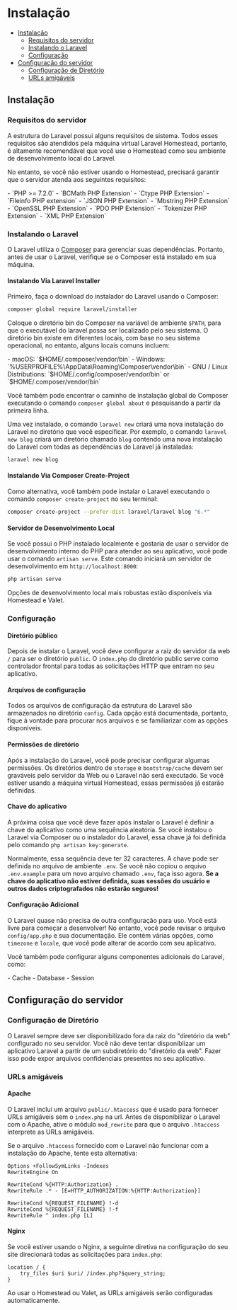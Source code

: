 # Instalação

- [Instalação](#instalacao)
    - [Requisitos do servidor](#requisitos-do-servidor)
    - [Instalando o Laravel](#instalando-o-laravel)
    - [Configuração](#configuracao)
- [Configuração do servidor](#configuracao-do-servidor)
    - [Configuração de Diretório](#configuracao-de-diretorio)
    - [URLs amigáveis](#urls-amigaveis)

<a name="instalacao"></a>
## Instalação

<a name="requisitos-do-servidor"></a>
### Requisitos do servidor

A estrutura do Laravel possui alguns requisitos de sistema. Todos esses requisitos são atendidos pela máquina virtual Laravel Homestead, portanto, é altamente recomendável que você use o Homestead como seu ambiente de desenvolvimento local do Laravel.

No entanto, se você não estiver usando o Homestead, precisará garantir que o servidor atenda aos seguintes requisitos:

<div class="content-list" markdown="1">
- `PHP >= 7.2.0`
- `BCMath PHP Extension`
- `Ctype PHP Extension`
- `Fileinfo PHP extension`
- `JSON PHP Extension`
- `Mbstring PHP Extension`
- `OpenSSL PHP Extension`
- `PDO PHP Extension`
- `Tokenizer PHP Extension`
- `XML PHP Extension`
</div>

<a name="instalando-o-laravel"></a>
### Instalando o Laravel

O Laravel utiliza o [Composer](https://getcomposer.org) para gerenciar suas dependências. Portanto, antes de usar o Laravel, verifique se o Composer está instalado em sua máquina.

#### Instalando Via Laravel Installer

Primeiro, faça o download do instalador do Laravel usando o Composer:

```bash
composer global require laravel/installer
```

Coloque o diretório bin do Composer na variável de ambiente `$PATH`, para que o executável do laravel possa ser localizado pelo seu sistema. O diretório bin existe em diferentes locais, com base no seu sistema operacional, no entanto, alguns locais comuns incluem:

<div class="content-list" markdown="1">
- macOS: `$HOME/.composer/vendor/bin`
- Windows: `%USERPROFILE%\AppData\Roaming\Composer\vendor\bin`
- GNU / Linux Distributions: `$HOME/.config/composer/vendor/bin` or `$HOME/.composer/vendor/bin`
</div>

Você também pode encontrar o caminho de instalação global do Composer executando o comando `composer global about` e pesquisando a partir da primeira linha.

Uma vez instalado, o comando `laravel new` criará uma nova instalação do Laravel no diretório que você especificar. Por exemplo, o comando `laravel new blog` criará um diretório chamado `blog` contendo uma nova instalação do Laravel com todas as dependências do Laravel já instaladas:

```bash
laravel new blog
```

#### Instalando Via Composer Create-Project

Como alternativa, você também pode instalar o Laravel executando o comando `composer create-project` no seu terminal:

```bash
composer create-project --prefer-dist laravel/laravel blog "6.*"
```

#### Servidor de Desenvolvimento Local

Se você possui o PHP instalado localmente e gostaria de usar o servidor de desenvolvimento interno do PHP para atender ao seu aplicativo, você pode usar o comando `artisan serve`. Este comando iniciará um servidor de desenvolvimento em `http://localhost:8000`:

```bash
php artisan serve
```

Opções de desenvolvimento local mais robustas estão disponíveis via Homestead e Valet.

<a name="configuracao"></a>
### Configuração

#### Diretório público

Depois de instalar o Laravel, você deve configurar a raiz do servidor da web `/` para ser o diretório `public`. O `index.php` do diretório public serve como controlador frontal para todas as solicitações HTTP que entram no seu aplicativo.

#### Arquivos de configuração

Todos os arquivos de configuração da estrutura do Laravel são armazenados no diretório `config`. Cada opção está documentada, portanto, fique à vontade para procurar nos arquivos e se familiarizar com as opções disponíveis.

#### Permissões de diretório

Após a instalação do Laravel, você pode precisar configurar algumas permissões. Os diretórios dentro de `storage` e `bootstrap/cache` devem ser graváveis pelo servidor da Web ou o Laravel não será executado. Se você estiver usando a máquina virtual Homestead, essas permissões já estarão definidas.

#### Chave do aplicativo

A próxima coisa que você deve fazer após instalar o Laravel é definir a chave do aplicativo como uma sequência aleatória. Se você instalou o Laravel via Composer ou o instalador do Laravel, essa chave já foi definida pelo comando `php artisan key:generate`.

Normalmente, essa sequência deve ter 32 caracteres. A chave pode ser definida no arquivo de ambiente `.env`. Se você não copiou o arquivo `.env.example` para um novo arquivo chamado `.env`, faça isso agora. **Se a chave do aplicativo não estiver definida, suas sessões do usuário e outros dados criptografados não estarão seguros!**

#### Configuração Adicional

O Laravel quase não precisa de outra configuração para uso. Você está livre para começar a desenvolver! No entanto, você pode revisar o arquivo `config/app.php` e sua documentação. Ele contém várias opções, como `timezone` e `locale`, que você pode alterar de acordo com seu aplicativo.

Você também pode configurar alguns componentes adicionais do Laravel, como:

<div class="content-list" markdown="1">
- Cache
- Database
- Session
</div>

<a name="configuracao-do-servidor"></a>
## Configuração do servidor

<a name="configuracao-de-diretorio"></a>
### Configuração de Diretório

O Laravel sempre deve ser disponibilizado fora da raiz do "diretório da web" configurado no seu servidor. Você não deve tentar disponiblizar um aplicativo Laravel a partir de um subdiretório do "diretório da web". Fazer isso pode expor arquivos confidenciais presentes no seu aplicativo.

<a name="urls-amigaveis"></a>
### URLs amigáveis

#### Apache

O Laravel inclui um arquivo `public/.htaccess` que é usado para fornecer URLs amigáveis sem o `index.php` na url. Antes de disponibilizar o Laravel com o Apache, ative o módulo `mod_rewrite` para que o arquivo `.htaccess` interprete as URLs amigáveis.

Se o arquivo `.htaccess` fornecido com o Laravel não funcionar com a instalação do Apache, tente esta alternativa:

```text
Options +FollowSymLinks -Indexes
RewriteEngine On

RewriteCond %{HTTP:Authorization} .
RewriteRule .* - [E=HTTP_AUTHORIZATION:%{HTTP:Authorization}]

RewriteCond %{REQUEST_FILENAME} !-d
RewriteCond %{REQUEST_FILENAME} !-f
RewriteRule ^ index.php [L]
```

#### Nginx

Se você estiver usando o Nginx, a seguinte diretiva na configuração do seu site direcionará todas as solicitações para `index.php`:

```text
location / {
    try_files $uri $uri/ /index.php?$query_string;
}
```

Ao usar o Homestead ou Valet, as URLs amigáveis serão configuradas automaticamente.